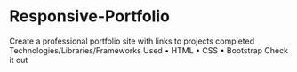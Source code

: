 # Responsive-Portfolio

Create a professional portfolio site with links to projects completed
Technologies/Libraries/Frameworks Used
•	HTML
•	CSS
•	Bootstrap
Check it out
